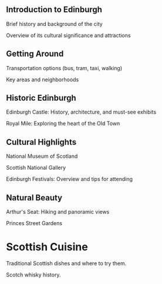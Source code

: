 
## Introduction to Edinburgh
Brief history and background of the city

Overview of its cultural significance and attractions

## Getting Around
Transportation options (bus, tram, taxi, walking)

Key areas and neighborhoods

## Historic Edinburgh

Edinburgh Castle: History, architecture, and must-see exhibits

Royal Mile: Exploring the heart of the Old Town

## Cultural Highlights

National Museum of Scotland

Scottish National Gallery

Edinburgh Festivals: Overview and tips for attending

## Natural Beauty

Arthur's Seat: Hiking and panoramic views

Princes Street Gardens

# Scottish Cuisine

Traditional Scottish dishes and where to try them.

Scotch whisky history.
